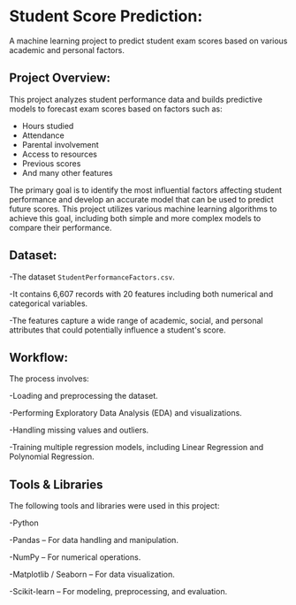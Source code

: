# Student Score Prediction:
A machine learning project to predict student exam scores based on various academic and personal factors.

## Project Overview:
This project analyzes student performance data and builds predictive models to forecast exam scores based on factors such as:
- Hours studied
- Attendance
- Parental involvement
- Access to resources
- Previous scores
- And many other features
  
The primary goal is to identify the most influential factors affecting student performance and develop an accurate model that can be used to predict future scores. This project utilizes various machine learning algorithms to achieve this goal, including both simple and more complex models to compare their performance.

## Dataset:
-The dataset `StudentPerformanceFactors.csv`.

-It contains 6,607 records with 20 features including both numerical and categorical variables.

-The features capture a wide range of academic, social, and personal attributes that could potentially influence a student's score.

## Workflow:
The process involves:

-Loading and preprocessing the dataset.

-Performing Exploratory Data Analysis (EDA) and visualizations.

-Handling missing values and outliers.

-Training multiple regression models, including Linear Regression and Polynomial Regression.

## Tools & Libraries

The following tools and libraries were used in this project:

-Python

-Pandas – For data handling and manipulation.

-NumPy – For numerical operations.

-Matplotlib / Seaborn – For data visualization.

-Scikit-learn – For modeling, preprocessing, and evaluation.
